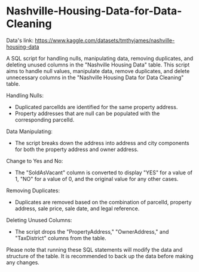 # Nashville-Housing-Data-for-Data-Cleaning
Data's link: https://www.kaggle.com/datasets/tmthyjames/nashville-housing-data

A SQL script for handling nulls, manipulating data, removing duplicates, and deleting unused columns in the "Nashville Housing Data" table.
This script aims to handle null values, manipulate data, remove duplicates, and delete unnecessary columns in the "Nashville Housing Data for Data Cleaning" table.

Handling Nulls:
- Duplicated parcelIds are identified for the same property address.
- Property addresses that are null can be populated with the corresponding parcelId.

Data Manipulating:
- The script breaks down the address into address and city components for both the property address and owner address.

Change to Yes and No:
- The "SoldAsVacant" column is converted to display "YES" for a value of 1, "NO" for a value of 0, and the original value for any other cases.

Removing Duplicates:
- Duplicates are removed based on the combination of parcelId, property address, sale price, sale date, and legal reference.

Deleting Unused Columns:
- The script drops the "PropertyAddress," "OwnerAddress," and "TaxDistrict" columns from the table.

Please note that running these SQL statements will modify the data and structure of the table. It is recommended to back up the data before making any changes.
